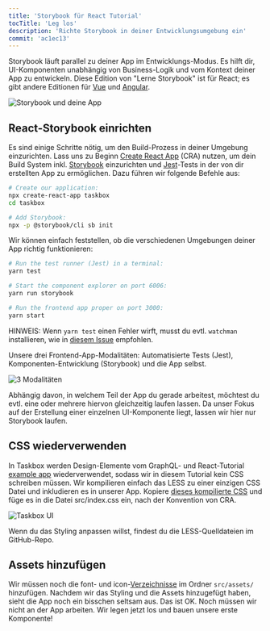 ```yaml
---
title: 'Storybook für React Tutorial'
tocTitle: 'Leg los'
description: 'Richte Storybook in deiner Entwicklungsumgebung ein'
commit: 'ac1ec13'
---
```


Storybook läuft parallel zu deiner App im Entwicklungs-Modus. Es hilft dir, UI-Komponenten unabhängig von Business-Logik und vom Kontext deiner App zu entwickeln. Diese Edition von "Lerne Storybook" ist für React; es gibt andere Editionen für [Vue](/vue/de/get-started) und [Angular](/angular/de/get-started).

![Storybook und deine App](/intro-to-storybook/storybook-relationship.jpg)

## React-Storybook einrichten

Es sind einige Schritte nötig, um den Build-Prozess in deiner Umgebung einzurichten. Lass uns zu Beginn [Create React App](https://github.com/facebook/create-react-app) (CRA) nutzen, um dein Build System inkl. [Storybook](https://storybook.js.org/) einzurichten und [Jest](https://facebook.github.io/jest/)-Tests in der von dir erstellten App zu ermöglichen. Dazu führen wir folgende Befehle aus:

```bash
# Create our application:
npx create-react-app taskbox
cd taskbox

# Add Storybook:
npx -p @storybook/cli sb init
```

Wir können einfach feststellen, ob die verschiedenen Umgebungen deiner App richtig funktionieren:

```bash
# Run the test runner (Jest) in a terminal:
yarn test

# Start the component explorer on port 6006:
yarn run storybook

# Run the frontend app proper on port 3000:
yarn start
```

<div class="aside">
  HINWEIS: Wenn <code>yarn test</code> einen Fehler wirft, musst du evtl. <code>watchman</code> installieren, wie in <a href="https://github.com/facebook/create-react-app/issues/871#issuecomment-252297884">diesem Issue</a> empfohlen.
</div>

Unsere drei Frontend-App-Modalitäten: Automatisierte Tests (Jest), Komponenten-Entwicklung (Storybook) und die App selbst.

![3 Modalitäten](/intro-to-storybook/app-three-modalities.png)

Abhängig davon, in welchem Teil der App du gerade arbeitest, möchtest du evtl. eine oder mehrere hiervon gleichzeitig laufen lassen. Da unser Fokus auf der Erstellung einer einzelnen UI-Komponente liegt, lassen wir hier nur Storybook laufen.

## CSS wiederverwenden

In Taskbox werden Design-Elemente vom GraphQL- und React-Tutorial [example app](https://www.chromatic.com/blog/graphql-react-tutorial-part-1-6) wiederverwendet, sodass wir in diesem Tutorial kein CSS schreiben müssen. Wir kompilieren einfach das LESS zu einer einzigen CSS Datei und inkludieren es in unserer App. Kopiere [dieses kompilierte CSS](https://github.com/chromaui/learnstorybook-code/blob/master/src/index.css) und füge es in die Datei src/index.css ein, nach der Konvention von CRA.

![Taskbox UI](/intro-to-storybook/ss-browserchrome-taskbox-learnstorybook.png)

<div class="aside">
Wenn du das Styling anpassen willst, findest du die LESS-Quelldateien im GitHub-Repo.
</div>

## Assets hinzufügen

Wir müssen noch die font- und icon-[Verzeichnisse](https://github.com/chromaui/learnstorybook-code/tree/master/src/assets) im Ordner `src/assets/` hinzufügen. Nachdem wir das Styling und die Assets hinzugefügt haben, sieht die App noch ein bisschen seltsam aus. Das ist OK. Noch müssen wir nicht an der App arbeiten. Wir legen jetzt los und bauen unsere erste Komponente!
